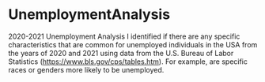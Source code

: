 # UnemploymentAnalysis
2020-2021 Unemployment Analysis
I identified if there are any specific characteristics that are common for unemployed individuals in the USA from the years of 2020 and 2021 using data from the U.S. Bureau of Labor Statistics (https://www.bls.gov/cps/tables.htm).  For example, are specific races or genders more likely to be unemployed.
